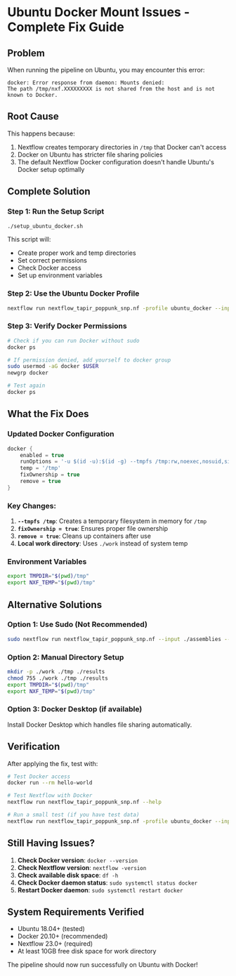 # Ubuntu Docker Mount Issues - Complete Fix Guide

## Problem
When running the pipeline on Ubuntu, you may encounter this error:
```
docker: Error response from daemon: Mounts denied: 
The path /tmp/nxf.XXXXXXXXX is not shared from the host and is not known to Docker.
```

## Root Cause
This happens because:
1. Nextflow creates temporary directories in `/tmp` that Docker can't access
2. Docker on Ubuntu has stricter file sharing policies
3. The default Nextflow Docker configuration doesn't handle Ubuntu's Docker setup optimally

## Complete Solution

### Step 1: Run the Setup Script
```bash
./setup_ubuntu_docker.sh
```

This script will:
- Create proper work and temp directories
- Set correct permissions
- Check Docker access
- Set up environment variables

### Step 2: Use the Ubuntu Docker Profile
```bash
nextflow run nextflow_tapir_poppunk_snp.nf -profile ubuntu_docker --input ./assemblies --resultsDir ./results
```

### Step 3: Verify Docker Permissions
```bash
# Check if you can run Docker without sudo
docker ps

# If permission denied, add yourself to docker group
sudo usermod -aG docker $USER
newgrp docker

# Test again
docker ps
```

## What the Fix Does

### Updated Docker Configuration
```groovy
docker {
    enabled = true
    runOptions = '-u $(id -u):$(id -g) --tmpfs /tmp:rw,noexec,nosuid,size=4g'
    temp = '/tmp'
    fixOwnership = true
    remove = true
}
```

### Key Changes:
1. **`--tmpfs /tmp`**: Creates a temporary filesystem in memory for `/tmp`
2. **`fixOwnership = true`**: Ensures proper file ownership
3. **`remove = true`**: Cleans up containers after use
4. **Local work directory**: Uses `./work` instead of system temp

### Environment Variables
```bash
export TMPDIR="$(pwd)/tmp"
export NXF_TEMP="$(pwd)/tmp"
```

## Alternative Solutions

### Option 1: Use Sudo (Not Recommended)
```bash
sudo nextflow run nextflow_tapir_poppunk_snp.nf --input ./assemblies --resultsDir ./results
```

### Option 2: Manual Directory Setup
```bash
mkdir -p ./work ./tmp ./results
chmod 755 ./work ./tmp ./results
export TMPDIR="$(pwd)/tmp"
export NXF_TEMP="$(pwd)/tmp"
```

### Option 3: Docker Desktop (if available)
Install Docker Desktop which handles file sharing automatically.

## Verification

After applying the fix, test with:
```bash
# Test Docker access
docker run --rm hello-world

# Test Nextflow with Docker
nextflow run nextflow_tapir_poppunk_snp.nf --help

# Run a small test (if you have test data)
nextflow run nextflow_tapir_poppunk_snp.nf -profile ubuntu_docker --input ./test_assemblies --resultsDir ./test_results
```

## Still Having Issues?

1. **Check Docker version**: `docker --version`
2. **Check Nextflow version**: `nextflow -version`
3. **Check available disk space**: `df -h`
4. **Check Docker daemon status**: `sudo systemctl status docker`
5. **Restart Docker daemon**: `sudo systemctl restart docker`

## System Requirements Verified
- Ubuntu 18.04+ (tested)
- Docker 20.10+ (recommended)
- Nextflow 23.0+ (required)
- At least 10GB free disk space for work directory

The pipeline should now run successfully on Ubuntu with Docker!